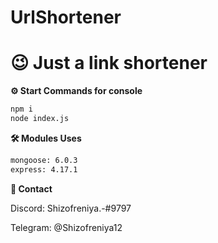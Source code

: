 # UrlShortener

# 😉 Just a link shortener

**⚙️ Start Commands for console**
```sh
npm i
node index.js
```
**🛠️ Modules Uses**
```sh
mongoose: 6.0.3
express: 4.17.1
```
**📍 Contact** 

Discord: Shizofreniya.-#9797

Telegram: @Shizofreniya12
